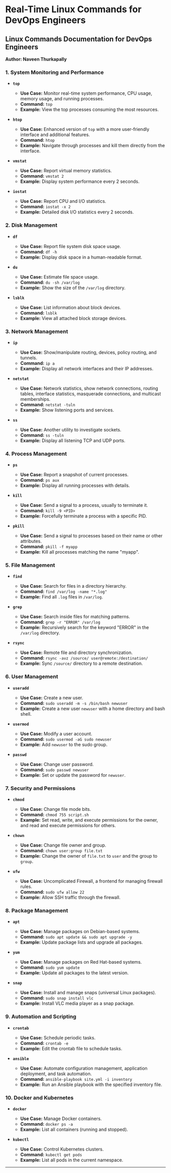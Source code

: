 # Real-Time Linux Commands for DevOps Engineers

## Linux Commands Documentation for DevOps Engineers

**Author: Naveen Thurkapally**

### 1. System Monitoring and Performance

- **`top`**
  - **Use Case:** Monitor real-time system performance, CPU usage, memory usage, and running processes.
  - **Command:** `top`
  - **Example:** View the top processes consuming the most resources.

- **`htop`**
  - **Use Case:** Enhanced version of `top` with a more user-friendly interface and additional features.
  - **Command:** `htop`
  - **Example:** Navigate through processes and kill them directly from the interface.

- **`vmstat`**
  - **Use Case:** Report virtual memory statistics.
  - **Command:** `vmstat 2`
  - **Example:** Display system performance every 2 seconds.

- **`iostat`**
  - **Use Case:** Report CPU and I/O statistics.
  - **Command:** `iostat -x 2`
  - **Example:** Detailed disk I/O statistics every 2 seconds.

### 2. Disk Management

- **`df`**
  - **Use Case:** Report file system disk space usage.
  - **Command:** `df -h`
  - **Example:** Display disk space in a human-readable format.

- **`du`**
  - **Use Case:** Estimate file space usage.
  - **Command:** `du -sh /var/log`
  - **Example:** Show the size of the `/var/log` directory.

- **`lsblk`**
  - **Use Case:** List information about block devices.
  - **Command:** `lsblk`
  - **Example:** View all attached block storage devices.

### 3. Network Management

- **`ip`**
  - **Use Case:** Show/manipulate routing, devices, policy routing, and tunnels.
  - **Command:** `ip a`
  - **Example:** Display all network interfaces and their IP addresses.

- **`netstat`**
  - **Use Case:** Network statistics, show network connections, routing tables, interface statistics, masquerade connections, and multicast memberships.
  - **Command:** `netstat -tuln`
  - **Example:** Show listening ports and services.

- **`ss`**
  - **Use Case:** Another utility to investigate sockets.
  - **Command:** `ss -tuln`
  - **Example:** Display all listening TCP and UDP ports.

### 4. Process Management

- **`ps`**
  - **Use Case:** Report a snapshot of current processes.
  - **Command:** `ps aux`
  - **Example:** Display all running processes with details.

- **`kill`**
  - **Use Case:** Send a signal to a process, usually to terminate it.
  - **Command:** `kill -9 <PID>`
  - **Example:** Forcefully terminate a process with a specific PID.

- **`pkill`**
  - **Use Case:** Send a signal to processes based on their name or other attributes.
  - **Command:** `pkill -f myapp`
  - **Example:** Kill all processes matching the name "myapp".

### 5. File Management

- **`find`**
  - **Use Case:** Search for files in a directory hierarchy.
  - **Command:** `find /var/log -name "*.log"`
  - **Example:** Find all `.log` files in `/var/log`.

- **`grep`**
  - **Use Case:** Search inside files for matching patterns.
  - **Command:** `grep -r "ERROR" /var/log`
  - **Example:** Recursively search for the keyword "ERROR" in the `/var/log` directory.

- **`rsync`**
  - **Use Case:** Remote file and directory synchronization.
  - **Command:** `rsync -avz /source/ user@remote:/destination/`
  - **Example:** Sync `/source/` directory to a remote destination.

### 6. User Management

- **`useradd`**
  - **Use Case:** Create a new user.
  - **Command:** `sudo useradd -m -s /bin/bash newuser`
  - **Example:** Create a new user `newuser` with a home directory and bash shell.
  
- **`usermod`**
  - **Use Case:** Modify a user account.
  - **Command:** `sudo usermod -aG sudo newuser`
  - **Example:** Add `newuser` to the sudo group.
  
- **`passwd`**
  - **Use Case:** Change user password.
  - **Command:** `sudo passwd newuser`
  - **Example:** Set or update the password for `newuser`.

### 7. Security and Permissions

- **`chmod`**
  - **Use Case:** Change file mode bits.
  - **Command:** `chmod 755 script.sh`
  - **Example:** Set read, write, and execute permissions for the owner, and read and execute permissions for others.
  
- **`chown`**
  - **Use Case:** Change file owner and group.
  - **Command:** `chown user:group file.txt`
  - **Example:** Change the owner of `file.txt` to `user` and the group to `group`.
  
- **`ufw`**
  - **Use Case:** Uncomplicated Firewall, a frontend for managing firewall rules.
  - **Command:** `sudo ufw allow 22`
  - **Example:** Allow SSH traffic through the firewall.

### 8. Package Management

- **`apt`**
  - **Use Case:** Manage packages on Debian-based systems.
  - **Command:** `sudo apt update && sudo apt upgrade -y`
  - **Example:** Update package lists and upgrade all packages.
  
- **`yum`**
  - **Use Case:** Manage packages on Red Hat-based systems.
  - **Command:** `sudo yum update`
  - **Example:** Update all packages to the latest version.
  
- **`snap`**
  - **Use Case:** Install and manage snaps (universal Linux packages).
  - **Command:** `sudo snap install vlc`
  - **Example:** Install VLC media player as a snap package.

### 9. Automation and Scripting

- **`crontab`**
  - **Use Case:** Schedule periodic tasks.
  - **Command:** `crontab -e`
  - **Example:** Edit the crontab file to schedule tasks.
  
- **`ansible`**
  - **Use Case:** Automate configuration management, application deployment, and task automation.
  - **Command:** `ansible-playbook site.yml -i inventory`
  - **Example:** Run an Ansible playbook with the specified inventory file.

### 10. Docker and Kubernetes

- **`docker`**
  - **Use Case:** Manage Docker containers.
  - **Command:** `docker ps -a`
  - **Example:** List all containers (running and stopped).
  
- **`kubectl`**
  - **Use Case:** Control Kubernetes clusters.
  - **Command:** `kubectl get pods`
  - **Example:** List all pods in the current namespace.

---

